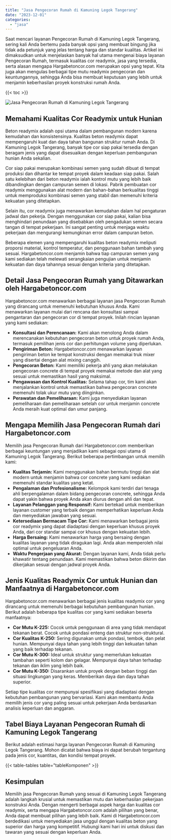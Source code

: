 ```yaml
---
title: "Jasa Pengecoran Rumah di Kamuning Legok Tangerang"
date: "2023-12-01"
categories: 
  - "jasa"
---
```



Saat mencari layanan Pengecoran Rumah di Kamuning Legok Tangerang, sering kali Anda bertemu pada banyak opsi yang membuat bingung jika tidak ada petunjuk yang jelas tentang harga dan standar kualitas. Artikel ini dimaksudkan untuk menjelaskan banyak hal utama mengenai biaya layanan Pengecoran Rumah, termasuk kualitas cor readymix, jasa yang tersedia, serta alasan mengapa Hargabetoncor.com merupakan opsi yang tepat. Kita juga akan mengulas berbagai tipe mutu readymix pengecoran dan keuntungannya, sehingga Anda bisa membuat keputusan yang lebih untuk menjamin keberhasilan proyek konstruksi rumah Anda.

{{< toc >}}

![Jasa Pengecoran Rumah di Kamuning Legok Tangerang](https://hargareadymixid.github.io/hbc/readymix-hbc%20(22).png)

## Memahami Kualitas Cor Readymix untuk Hunian

Beton readymix adalah opsi utama dalam pembangunan modern karena kemudahan dan konsistensinya. Kualitas beton readymix dapat mempengaruhi kuat dan daya tahan bangunan struktur rumah Anda. Di Kamuning Legok Tangerang, banyak tipe cor siap pakai tersedia dengan beragam jenis yang dapat disesuaikan dengan keperluan pembangunan hunian Anda sekalian.

Cor siap pakai merupakan kombinasi semen yang sudah dibuat di tempat produksi dan dihantar ke tempat proyek dalam keadaan siap pakai. Salah satu kelebihan dari beton readymix ialah kontrol mutu yang lebih baik dibandingkan dengan campuran semen di lokasi. Pabrik pembuatan cor readymix menggunakan alat modern dan bahan-bahan berkualitas tinggi untuk memproduksi kombinasi semen yang stabil dan memenuhi kriteria kekuatan yang ditetapkan.

Selain itu, cor readymix juga menawarkan kemudahan dalam hal pengaturan jadwal dan pekerja. Dengan menggunakan cor siap pakai, kalian bisa menghindari penundaan yang disebabkan oleh pengadukan semen secara tangan di tempat pekerjaan. Ini sangat penting untuk menjaga waktu pekerjaan dan mengurangi kemungkinan error dalam campuran beton.

Beberapa elemen yang mempengaruhi kualitas beton readymix meliputi proporsi material, kontrol temperatur, dan penggunaan bahan tambah yang sesuai. Hargabetoncor.com menjamin bahwa tiap campuran semen yang kami sediakan telah melewati serangkaian pengujian untuk menjamin kekuatan dan daya tahannya sesuai dengan kriteria yang ditetapkan.

## Detail Jasa Pengecoran Rumah yang Ditawarkan oleh Hargabetoncor.com

Hargabetoncor.com menawarkan berbagai layanan jasa Pengecoran Rumah yang dirancang untuk memenuhi kebutuhan khusus Anda. Kami menawarkan layanan mulai dari rencana dan konsultasi sampai pengantaran dan pengecoran cor di tempat proyek. Inilah rincian layanan yang kami sediakan:

- **Konsultasi dan Perencanaan:** Kami akan menolong Anda dalam merencanakan kebutuhan pengecoran beton untuk proyek rumah Anda, termasuk pemilihan jenis cor dan perhitungan volume yang diperlukan.
- **Pengiriman Beton:** Hargabetoncor.com menawarkan layanan pengiriman beton ke tempat konstruksi dengan memakai truk mixer yang disertai dengan alat mixing canggih.
- **Pengecoran Beton:** Kami memiliki pekerja ahli yang akan melakukan pengecoran concrete di tempat proyek memakai metode dan alat yang sesuai untuk memastikan hasil yang maksimal.
- **Pengawasan dan Kontrol Kualitas:** Selama tahap cor, tim kami akan menjalankan kontrol untuk memastikan bahwa pengecoran concrete memenuhi tolak ukur mutu yang diinginkan.
- **Perawatan dan Pemeliharaan:** Kami juga menyediakan layanan pemeliharaan dan pemeliharaan setelah cor untuk menjamin concrete Anda meraih kuat optimal dan umur panjang.

## Mengapa Memilih Jasa Pengecoran Rumah dari Hargabetoncor.com

Memilih jasa Pengecoran Rumah dari Hargabetoncor.com memberikan berbagai keuntungan yang menjadikan kami sebagai opsi utama di Kamuning Legok Tangerang. Berikut beberapa pertimbangan untuk memilih kami:

- **Kualitas Terjamin:** Kami menggunakan bahan bermutu tinggi dan alat modern untuk menjamin bahwa cor concrete yang kami sediakan memenuhi standar kualitas yang ketat.
- **Pengalaman dan Profesionalisme:** Kelompok kami terdiri dari tenaga ahli berpengalaman dalam bidang pengecoran concrete, sehingga Anda dapat yakin bahwa proyek Anda akan diurus dengan ahli dan tepat.
- **Layanan Pelanggan yang Responsif:** Kami bertekad untuk memberikan layanan customer yang terbaik dengan memperhatikan keperluan Anda dan menyediakan jawaban yang sesuai.
- **Ketersediaan Bermacam Tipe Cor:** Kami menawarkan berbagai jenis cor readymix yang dapat diadaptasi dengan keperluan khusus proyek Anda, dari cor standar sampai cor khusus dengan kekuatan lebih.
- **Harga Bersaing:** Kami menawarkan harga yang bersaing dengan kualitas layanan yang tidak diragukan lagi. Anda akan memperoleh nilai optimal untuk pengeluaran Anda.
- **Waktu Pengerjaan yang Akurat:** Dengan layanan kami, Anda tidak perlu khawatir tentang penundaan. Kami memastikan bahwa beton dikirim dan dikerjakan sesuai dengan jadwal proyek Anda.

## Jenis Kualitas Readymix Cor untuk Hunian dan Manfaatnya di Hargabetoncor.com

Hargabetoncor.com menawarkan berbagai jenis kualitas readymix cor yang dirancang untuk memenuhi berbagai kebutuhan pembangunan hunian. Berikut adalah beberapa tipe kualitas cor yang kami sediakan beserta manfaatnya:

- **Cor Mutu K-225:** Cocok untuk penggunaan di area yang tidak mendapat tekanan berat. Cocok untuk pondasi enteng dan struktur non-struktural.
- **Cor Kualitas K-250:** Sering digunakan untuk pondasi, tembok, dan pelat hunian. Mempunyai daya tahan yang lebih tinggi dan kekuatan tahan yang baik terhadap tekanan.
- **Cor Mutu K-300:** Ideal untuk struktur yang memerlukan kekuatan tambahan seperti kolom dan gelagar. Mempunyai daya tahan terhadap tekanan dan iklim yang lebih baik.
- **Cor Mutu K-350:** Disarankan untuk proyek dengan beban tinggi dan situasi lingkungan yang keras. Memberikan daya dan daya tahan superior.

Setiap tipe kualitas cor mempunyai spesifikasi yang diadaptasi dengan kebutuhan pembangunan yang bervariasi. Kami akan membantu Anda memilih jenis cor yang paling sesuai untuk pekerjaan Anda berdasarkan analisis keperluan dan anggaran.

## Tabel Biaya Layanan Pengecoran Rumah di Kamuning Legok Tangerang

Berikut adalah estimasi harga layanan Pengecoran Rumah di Kamuning Legok Tangerang. Mohon dicatat bahwa biaya ini dapat berubah tergantung pada jenis cor, kuantitas, dan kondisi tempat proyek.

{{< table-tables table="tableKomponen" >}}

## Kesimpulan

Memilih jasa Pengecoran Rumah yang sesuai di Kamuning Legok Tangerang adalah langkah krusial untuk memastikan mutu dan keberhasilan pekerjaan konstruksi Anda. Dengan mengerti berbagai aspek harga dan kualitas cor readymix, serta mengapa Hargabetoncor.com adalah pilihan yang benar, Anda dapat membuat pilihan yang lebih baik. Kami di Hargabetoncor.com berdedikasi untuk menyediakan jasa unggul dengan kualitas beton yang superior dan harga yang kompetitif. Hubungi kami hari ini untuk diskusi dan tawaran yang sesuai dengan keperluan Anda.
